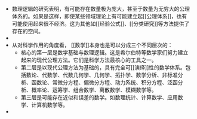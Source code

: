 - 数理逻辑的研究表明，有可能存在数量极为庞大，甚至于数量为无穷大的公理体系的。如果是这样，即使某些领域理论上有可能建立起[[公理体系]]，也有可能使用起来很不经济。这为其他如[[经验公式]]、[[分类研究]]等方法提供了存在的空间。
-
- 从对科学作用的角度看， [[数学]]本身也是可以分成三个不同层次的：
	- 核心的第一层是数学基础与数理逻辑。这是希尔伯特等数学家们努力建立起来的现代公理方法。它们是科学方法最核心的工具之一。
	- 第二层是以现代公理方法为基础的，具有完全可[[演绎]]性的数学体系。包括数论、代数学、代数几何学、几何学、拓扑学、数学分析、非标准分析、函数论、常微分方程、偏微分方程、动力系统、积分方程、泛函分析、概率论、运筹学、组合数学、离散数学、模糊数学等。
	- 第三层是可能存在近似和误差的数学。如数理统计、计算数学、应用数学、计算机数学等。
-